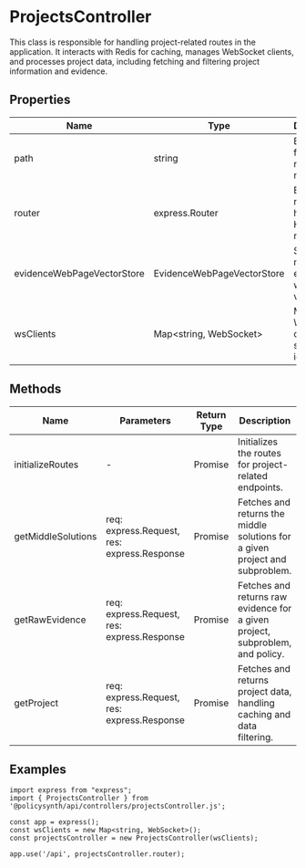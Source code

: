 # ProjectsController

This class is responsible for handling project-related routes in the application. It interacts with Redis for caching, manages WebSocket clients, and processes project data, including fetching and filtering project information and evidence.

## Properties

| Name                         | Type                                             | Description                                      |
|------------------------------|--------------------------------------------------|--------------------------------------------------|
| path                         | string                                           | Base path for project-related routes.            |
| router                       | express.Router                                   | Express router for handling HTTP requests.       |
| evidenceWebPageVectorStore   | EvidenceWebPageVectorStore                       | Store for managing evidence web page vectors.    |
| wsClients                    | Map<string, WebSocket>                           | Map of WebSocket clients by some identifier.     |

## Methods

| Name                | Parameters                                  | Return Type            | Description                                                                 |
|---------------------|---------------------------------------------|------------------------|-----------------------------------------------------------------------------|
| initializeRoutes    | -                                           | Promise<void>          | Initializes the routes for project-related endpoints.                       |
| getMiddleSolutions  | req: express.Request, res: express.Response | Promise<void>          | Fetches and returns the middle solutions for a given project and subproblem.|
| getRawEvidence      | req: express.Request, res: express.Response | Promise<void>          | Fetches and returns raw evidence for a given project, subproblem, and policy.|
| getProject          | req: express.Request, res: express.Response | Promise<void>          | Fetches and returns project data, handling caching and data filtering.      |

## Examples

```
import express from "express";
import { ProjectsController } from '@policysynth/api/controllers/projectsController.js';

const app = express();
const wsClients = new Map<string, WebSocket>();
const projectsController = new ProjectsController(wsClients);

app.use('/api', projectsController.router);
```